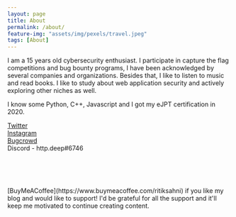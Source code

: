 ```yaml
---
layout: page
title: About
permalink: /about/
feature-img: "assets/img/pexels/travel.jpeg"
tags: [About]
---
```


I am a 15 years old cybersecurity enthusiast. I participate in capture the flag competitions and bug bounty programs, I have been acknowledged by several companies and organizations. Besides that, I like to listen to music and read books. I like to study about web application security and actively exploring other niches as well.

I know some Python, C++, Javascript and I got my eJPT certification in 2020.


[Twitter](https://twitter.com/ritiksahni22)  
[Instagram](https://www.instagram.com/r.sahni22)  
[Bugcrowd](https://bugcrowd.com/ritiksahni)  
Discord - http.deep#6746  

<br><br>


<center><script type="text/javascript" src="https://cdnjs.buymeacoffee.com/1.0.0/button.prod.min.js" data-name="bmc-button" data-slug="ritiksahni" data-color="#FFDD00" data-emoji=""  data-font="Cookie" data-text="Buy me a coffee" data-outline-color="#000000" data-font-color="#000000" data-coffee-color="#ffffff" ></script></center>
<br>
[BuyMeACoffee](https://www.buymeacoffee.com/ritiksahni) if you like my blog and would like to support! I'd be grateful for all the support and it'll keep me motivated to continue creating content.